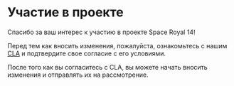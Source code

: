 # Участие в проекте

Спасибо за ваш интерес к участию в проекте Space Royal 14!

Перед тем как вносить изменения, пожалуйста, ознакомьтесь с нашим [CLA](CLA.md) и подтвердите свое согласие с его условиями.

После того как вы согласитесь с CLA, вы можете начать вносить изменения и отправлять их на рассмотрение.

